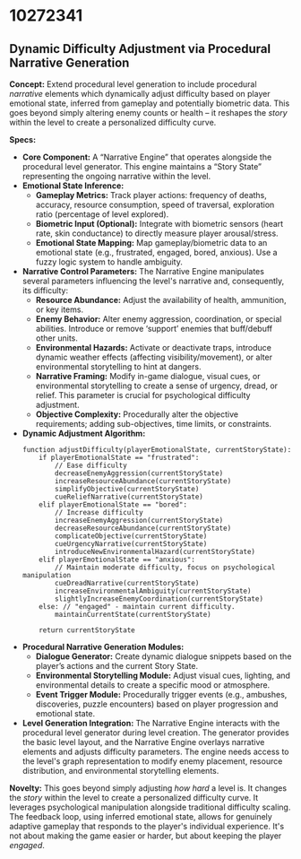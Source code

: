 # 10272341

## Dynamic Difficulty Adjustment via Procedural Narrative Generation

**Concept:** Extend procedural level generation to include procedural *narrative* elements which dynamically adjust difficulty based on player emotional state, inferred from gameplay and potentially biometric data. This goes beyond simply altering enemy counts or health – it reshapes the *story* within the level to create a personalized difficulty curve.

**Specs:**

*   **Core Component:** A “Narrative Engine” that operates alongside the procedural level generator. This engine maintains a “Story State” representing the ongoing narrative within the level.
*   **Emotional State Inference:**
    *   **Gameplay Metrics:** Track player actions: frequency of deaths, accuracy, resource consumption, speed of traversal, exploration ratio (percentage of level explored).
    *   **Biometric Input (Optional):** Integrate with biometric sensors (heart rate, skin conductance) to directly measure player arousal/stress.
    *   **Emotional State Mapping:** Map gameplay/biometric data to an emotional state (e.g., frustrated, engaged, bored, anxious). Use a fuzzy logic system to handle ambiguity.
*   **Narrative Control Parameters:** The Narrative Engine manipulates several parameters influencing the level's narrative and, consequently, its difficulty:
    *   **Resource Abundance:** Adjust the availability of health, ammunition, or key items.
    *   **Enemy Behavior:** Alter enemy aggression, coordination, or special abilities. Introduce or remove ‘support’ enemies that buff/debuff other units.
    *   **Environmental Hazards:** Activate or deactivate traps, introduce dynamic weather effects (affecting visibility/movement), or alter environmental storytelling to hint at dangers.
    *   **Narrative Framing:** Modify in-game dialogue, visual cues, or environmental storytelling to create a sense of urgency, dread, or relief. This parameter is crucial for psychological difficulty adjustment.
    *    **Objective Complexity:** Procedurally alter the objective requirements; adding sub-objectives, time limits, or constraints.
*   **Dynamic Adjustment Algorithm:**
    ```pseudocode
    function adjustDifficulty(playerEmotionalState, currentStoryState):
        if playerEmotionalState == "frustrated":
            // Ease difficulty
            decreaseEnemyAggression(currentStoryState)
            increaseResourceAbundance(currentStoryState)
            simplifyObjective(currentStoryState)
            cueReliefNarrative(currentStoryState)
        elif playerEmotionalState == "bored":
            // Increase difficulty
            increaseEnemyAggression(currentStoryState)
            decreaseResourceAbundance(currentStoryState)
            complicateObjective(currentStoryState)
            cueUrgencyNarrative(currentStoryState)
            introduceNewEnvironmentalHazard(currentStoryState)
        elif playerEmotionalState == "anxious":
            // Maintain moderate difficulty, focus on psychological manipulation
            cueDreadNarrative(currentStoryState)
            increaseEnvironmentalAmbiguity(currentStoryState)
            slightlyIncreaseEnemyCoordination(currentStoryState)
        else: // "engaged" - maintain current difficulty.
            maintainCurrentState(currentStoryState)

        return currentStoryState
    ```
*   **Procedural Narrative Generation Modules:**
    *   **Dialogue Generator:** Create dynamic dialogue snippets based on the player’s actions and the current Story State.
    *   **Environmental Storytelling Module:** Adjust visual cues, lighting, and environmental details to create a specific mood or atmosphere.
    *   **Event Trigger Module:** Procedurally trigger events (e.g., ambushes, discoveries, puzzle encounters) based on player progression and emotional state.
*   **Level Generation Integration:** The Narrative Engine interacts with the procedural level generator during level creation. The generator provides the basic level layout, and the Narrative Engine overlays narrative elements and adjusts difficulty parameters. The engine needs access to the level's graph representation to modify enemy placement, resource distribution, and environmental storytelling elements.

**Novelty:** This goes beyond simply adjusting *how hard* a level is. It changes the *story* within the level to create a personalized difficulty curve. It leverages psychological manipulation alongside traditional difficulty scaling. The feedback loop, using inferred emotional state, allows for genuinely adaptive gameplay that responds to the player's individual experience. It's not about making the game easier or harder, but about keeping the player *engaged*.